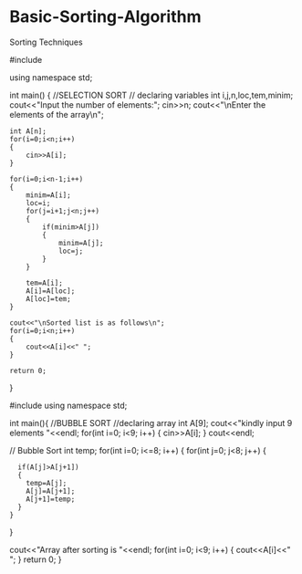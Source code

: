 # Basic-Sorting-Algorithm
Sorting Techniques


#include<iostream>

using namespace std;

int main()
{
	//SELECTION SORT
    // declaring variables
    int i,j,n,loc,tem,minim;
    cout<<"Input the number of elements:";
    cin>>n;
    cout<<"\nEnter the elements of the array\n";

    int A[n];
    for(i=0;i<n;i++)
    {
        cin>>A[i];
    }

    for(i=0;i<n-1;i++)
    {
        minim=A[i];
        loc=i;
        for(j=i+1;j<n;j++)
        {
            if(minim>A[j])
            {
                minim=A[j];
                loc=j;
            }
        }

        tem=A[i];
        A[i]=A[loc];
        A[loc]=tem;
    }

    cout<<"\nSorted list is as follows\n";
    for(i=0;i<n;i++)
    {
        cout<<A[i]<<" ";
    }

    return 0;
}





#include<iostream>
using namespace std;

int main(){
	//BUBBLE SORT
  //declaring array
  int A[9];
  cout<<"kindly input 9 elements "<<endl;
  for(int i=0; i<9; i++)
  {
    cin>>A[i];
  }
  cout<<endl;


  // Bubble Sort
  int temp;
  for(int i=0; i<=8; i++)
  {
    for(int j=0; j<8; j++)
    {

      if(A[j]>A[j+1])
      {
        temp=A[j];
        A[j]=A[j+1];
        A[j+1]=temp;
      }
    }
  }

  cout<<"Array after sorting is "<<endl;
  for(int i=0; i<9; i++)
  {
    cout<<A[i]<<" ";
  }
  return 0;
}
